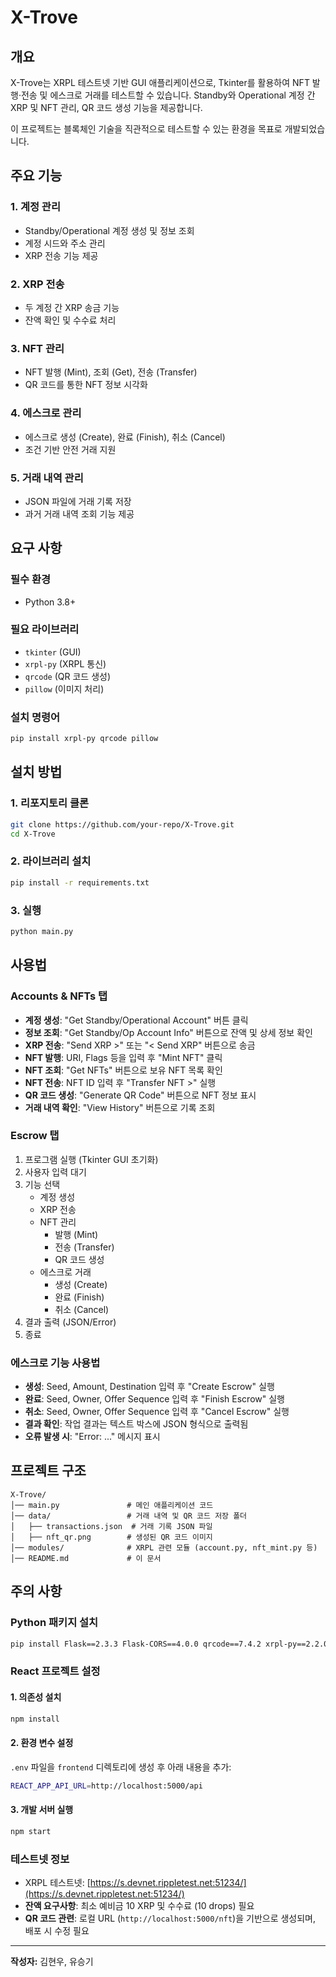 # X-Trove

## 개요
X-Trove는 XRPL 테스트넷 기반 GUI 애플리케이션으로, Tkinter를 활용하여 NFT 발행·전송 및 에스크로 거래를 테스트할 수 있습니다. Standby와 Operational 계정 간 XRP 및 NFT 관리, QR 코드 생성 기능을 제공합니다.

이 프로젝트는 블록체인 기술을 직관적으로 테스트할 수 있는 환경을 목표로 개발되었습니다.

## 주요 기능
### 1. 계정 관리
- Standby/Operational 계정 생성 및 정보 조회
- 계정 시드와 주소 관리
- XRP 전송 기능 제공

### 2. XRP 전송
- 두 계정 간 XRP 송금 기능
- 잔액 확인 및 수수료 처리

### 3. NFT 관리
- NFT 발행 (Mint), 조회 (Get), 전송 (Transfer)
- QR 코드를 통한 NFT 정보 시각화

### 4. 에스크로 관리
- 에스크로 생성 (Create), 완료 (Finish), 취소 (Cancel)
- 조건 기반 안전 거래 지원

### 5. 거래 내역 관리
- JSON 파일에 거래 기록 저장
- 과거 거래 내역 조회 기능 제공

## 요구 사항
### 필수 환경
- Python 3.8+

### 필요 라이브러리
- `tkinter` (GUI)
- `xrpl-py` (XRPL 통신)
- `qrcode` (QR 코드 생성)
- `pillow` (이미지 처리)

### 설치 명령어
```sh
pip install xrpl-py qrcode pillow
```

## 설치 방법
### 1. 리포지토리 클론
```sh
git clone https://github.com/your-repo/X-Trove.git
cd X-Trove
```

### 2. 라이브러리 설치
```sh
pip install -r requirements.txt
```

### 3. 실행
```sh
python main.py
```

## 사용법
### **Accounts & NFTs 탭**
- **계정 생성**: "Get Standby/Operational Account" 버튼 클릭
- **정보 조회**: "Get Standby/Op Account Info" 버튼으로 잔액 및 상세 정보 확인
- **XRP 전송**: "Send XRP >" 또는 "< Send XRP" 버튼으로 송금
- **NFT 발행**: URI, Flags 등을 입력 후 "Mint NFT" 클릭
- **NFT 조회**: "Get NFTs" 버튼으로 보유 NFT 목록 확인
- **NFT 전송**: NFT ID 입력 후 "Transfer NFT >" 실행
- **QR 코드 생성**: "Generate QR Code" 버튼으로 NFT 정보 표시
- **거래 내역 확인**: "View History" 버튼으로 기록 조회

### **Escrow 탭**
1. 프로그램 실행 (Tkinter GUI 초기화)
2. 사용자 입력 대기
3. 기능 선택
   - 계정 생성
   - XRP 전송
   - NFT 관리
     - 발행 (Mint)
     - 전송 (Transfer)
     - QR 코드 생성
   - 에스크로 거래
     - 생성 (Create)
     - 완료 (Finish)
     - 취소 (Cancel)
4. 결과 출력 (JSON/Error)
5. 종료

### **에스크로 기능 사용법**
- **생성**: Seed, Amount, Destination 입력 후 "Create Escrow" 실행
- **완료**: Seed, Owner, Offer Sequence 입력 후 "Finish Escrow" 실행
- **취소**: Seed, Owner, Offer Sequence 입력 후 "Cancel Escrow" 실행
- **결과 확인**: 작업 결과는 텍스트 박스에 JSON 형식으로 출력됨
- **오류 발생 시**: "Error: ..." 메시지 표시

## 프로젝트 구조
```
X-Trove/
│── main.py               # 메인 애플리케이션 코드
│── data/                 # 거래 내역 및 QR 코드 저장 폴더
│   ├── transactions.json  # 거래 기록 JSON 파일
│   ├── nft_qr.png        # 생성된 QR 코드 이미지
│── modules/              # XRPL 관련 모듈 (account.py, nft_mint.py 등)
│── README.md             # 이 문서
```

## 주의 사항
### Python 패키지 설치
```sh
pip install Flask==2.3.3 Flask-CORS==4.0.0 qrcode==7.4.2 xrpl-py==2.2.0
```

### React 프로젝트 설정
#### 1. 의존성 설치
```sh
npm install
```
#### 2. 환경 변수 설정
`.env` 파일을 `frontend` 디렉토리에 생성 후 아래 내용을 추가:
```sh
REACT_APP_API_URL=http://localhost:5000/api
```
#### 3. 개발 서버 실행
```sh
npm start
```

### 테스트넷 정보
- XRPL 테스트넷: [https://s.devnet.rippletest.net:51234/](https://s.devnet.rippletest.net:51234/)
- **잔액 요구사항**: 최소 예비금 10 XRP 및 수수료 (10 drops) 필요
- **QR 코드 관련**: 로컬 URL (`http://localhost:5000/nft`)을 기반으로 생성되며, 배포 시 수정 필요

---
**작성자:** 김현우, 유승기

